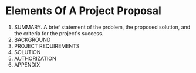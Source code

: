 # Elements Of A Project Proposal

1. SUMMARY. A brief statement of the problem, the proposed solution, and the criteria for the project's success.
2. BACKGROUND
3. PROJECT REQUIREMENTS
4. SOLUTION
5. AUTHORIZATION
6. APPENDIX

